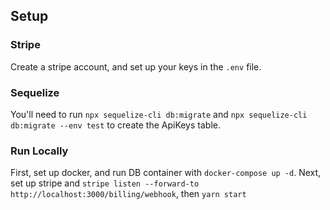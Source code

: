 ## Setup
### Stripe
Create a stripe account, and set up your keys in the `.env` file.

### Sequelize
You'll need to run `npx sequelize-cli db:migrate` and `npx sequelize-cli db:migrate --env test` to create the ApiKeys table.

### Run Locally
First, set up docker, and run DB container with `docker-compose up -d`.
Next, set up stripe and `stripe listen --forward-to http://localhost:3000/billing/webhook`, then `yarn start`
